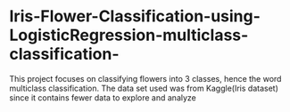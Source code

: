 # Iris-Flower-Classification-using-LogisticRegression-multiclass-classification-
This project focuses on classifying flowers into 3 classes, hence the word multiclass classification.
The data set used was from Kaggle(Iris dataset) since it contains fewer data to explore and analyze
